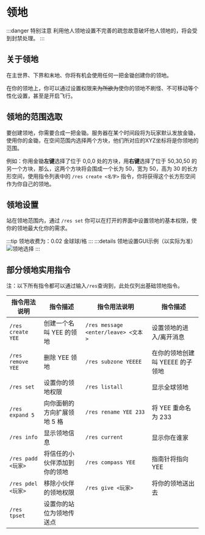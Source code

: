 # 领地
:::danger 特别注意
利用他人领地设置不完善的疏忽故意破坏他人领地的，将会受到封禁处理。
:::
## 关于领地
在主世界、下界和末地、你将有机会使用任何一把金锄创建你的领地。

在你的领地上，你可以通过设置权限来<del>为所欲为</del>使你的领地不刷怪、不可移动等个性化设置，甚至是开启飞行。

## 领地的范围选取
要创建领地，你需要合成一把金锄。服务器在某个时间段将为玩家默认发放金锄，使用你的金锄，在空间范围内选择两个方块，他们所对应的XYZ坐标将是你领地的范围。

例如：你用金锄**左键**选择了位于 0,0,0 处的方块，用**右键**选择了位于 50,30,50 的另一个方块，那么，这两个方块将会围成一个长为 50，宽为 50，高为 30 的长方形空间，使用指令列表中的 `/res create <名字>` 指令，你将获得这个长方形空间作为你自己的领地。

## 领地设置
站在领地范围内，通过 `/res set` 你可以在打开的界面中设置领地的基本权限，使你的领地最大化你的需求。

:::tip
领地收费为：0.02 金球球/格
:::
:::details 领地设置GUI示例（以实际为准）
![领地选择](/images/residenceset.png)
:::

## 部分领地实用指令
注：以下所有指令都可以通过输入`/res`查询到，此处仅列出基础领地指令。</br>

| 指令用法说明                | 指令描述           | 指令用法说明                            | 指令描述              |
|-----------------------|----------------|-----------------------------------|-------------------|
| `/res create YEE`     | 创建一个名叫 YEE 的领地 | `/res message <enter/leave> <文本>` | 设置领地的进入/离开消息      |
| `/res remove YEE` | 删除 YEE 领地      | `/res subzone YEEEE`              | 在你的领地创建叫 YEEEE 的子领地 |
| `/res set`            | 设置你的领地权限       | `/res listall`                    | 显示全球领地            |
| `/res expand 5`       | 向你面朝的方向扩展领地 5 格 | `/res rename YEE 233`             | 将 YEE 重命名为 233    |
| `/res info`           | 显示领地信息         | `/res current`                    | 显示你在谁家            |
| `/res padd <玩家>`      | 将信任的小伙伴添加到你的领地 | `/res compass YEE`                | 指南针将指向 YEE        |
| `/res pdel <玩家>`      | 移除小伙伴的领地权限     | `/res give <玩家>`                  | 将你的领地送出去          |
| `/res tpset`          | 设置你的站位为领地传送点   |                                   |                   |
